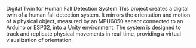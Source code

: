 Digital Twin for Human Fall Detection System
This project creates a digital twin of a human fall detection system. It mirrors the orientation and motion of a physical object, measured by an MPU6050 sensor connected to an Arduino or ESP32, into a Unity environment. The system is designed to track and replicate physical movements in real-time, providing a virtual visualization of orientation.
